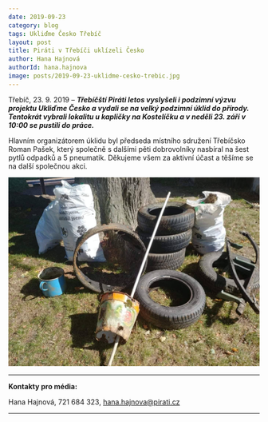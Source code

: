 ```yaml
---
date: 2019-09-23
category: blog
tags: Ukliďme Česko Třebíč
layout: post
title: Piráti v Třebíči uklízeli Česko
author: Hana Hajnová
authorId: hana.hajnova    
image: posts/2019-09-23-uklidme-cesko-trebic.jpg
---
```


Třebíč, 23. 9. 2019 – ***Třebíčští Piráti letos vyslyšeli i podzimní výzvu projektu Ukliďme Česko a vydali se na velký podzimní úklid do přírody. Tentokrát vybrali lokalitu u kapličky na Kostelíčku a v neděli 23. září v 10:00 se pustili do práce.***

Hlavním organizátorem úklidu byl předseda místního sdružení Třebíčsko Roman Pašek, který společně s dalšími pěti dobrovolníky nasbíral na šest pytlů odpadků a 5 pneumatik. Děkujeme všem za aktivní účast a těšíme se na další společnou akci. 

![Díky všem](assets/img/posts/2019-09-23-uc-trebic2.jpg)

---

**Kontakty pro média:**

Hana Hajnová, 721 684 323, hana.hajnova@pirati.cz

---
